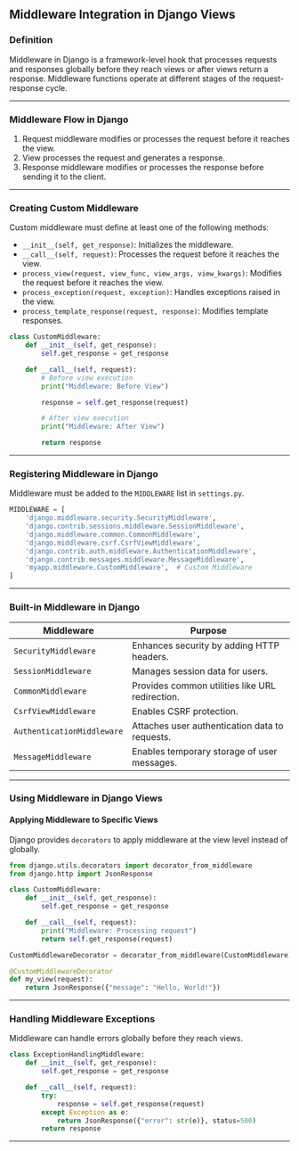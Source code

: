 ## **Middleware Integration in Django Views**  

### **Definition**  
Middleware in Django is a framework-level hook that processes requests and responses globally before they reach views or after views return a response. Middleware functions operate at different stages of the request-response cycle.

---

### **Middleware Flow in Django**  
1. Request middleware modifies or processes the request before it reaches the view.  
2. View processes the request and generates a response.  
3. Response middleware modifies or processes the response before sending it to the client.  

---

### **Creating Custom Middleware**  
Custom middleware must define at least one of the following methods:  
- `__init__(self, get_response)`: Initializes the middleware.  
- `__call__(self, request)`: Processes the request before it reaches the view.  
- `process_view(request, view_func, view_args, view_kwargs)`: Modifies the request before it reaches the view.  
- `process_exception(request, exception)`: Handles exceptions raised in the view.  
- `process_template_response(request, response)`: Modifies template responses.  

```python
class CustomMiddleware:
    def __init__(self, get_response):
        self.get_response = get_response

    def __call__(self, request):
        # Before view execution
        print("Middleware: Before View")

        response = self.get_response(request)

        # After view execution
        print("Middleware: After View")

        return response
```

---

### **Registering Middleware in Django**  
Middleware must be added to the `MIDDLEWARE` list in `settings.py`.  

```python
MIDDLEWARE = [
    'django.middleware.security.SecurityMiddleware',
    'django.contrib.sessions.middleware.SessionMiddleware',
    'django.middleware.common.CommonMiddleware',
    'django.middleware.csrf.CsrfViewMiddleware',
    'django.contrib.auth.middleware.AuthenticationMiddleware',
    'django.contrib.messages.middleware.MessageMiddleware',
    'myapp.middleware.CustomMiddleware',  # Custom Middleware
]
```

---

### **Built-in Middleware in Django**  

| Middleware | Purpose |
|------------|---------|
| `SecurityMiddleware` | Enhances security by adding HTTP headers. |
| `SessionMiddleware` | Manages session data for users. |
| `CommonMiddleware` | Provides common utilities like URL redirection. |
| `CsrfViewMiddleware` | Enables CSRF protection. |
| `AuthenticationMiddleware` | Attaches user authentication data to requests. |
| `MessageMiddleware` | Enables temporary storage of user messages. |

---

### **Using Middleware in Django Views**  

#### **Applying Middleware to Specific Views**  
Django provides `decorators` to apply middleware at the view level instead of globally.

```python
from django.utils.decorators import decorator_from_middleware
from django.http import JsonResponse

class CustomMiddleware:
    def __init__(self, get_response):
        self.get_response = get_response

    def __call__(self, request):
        print("Middleware: Processing request")
        return self.get_response(request)

CustomMiddlewareDecorator = decorator_from_middleware(CustomMiddleware)

@CustomMiddlewareDecorator
def my_view(request):
    return JsonResponse({"message": "Hello, World!"})
```

---

### **Handling Middleware Exceptions**  

Middleware can handle errors globally before they reach views.

```python
class ExceptionHandlingMiddleware:
    def __init__(self, get_response):
        self.get_response = get_response

    def __call__(self, request):
        try:
            response = self.get_response(request)
        except Exception as e:
            return JsonResponse({"error": str(e)}, status=500)
        return response
```

---
